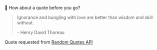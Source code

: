 📣 How about a quote before you go?

> Ignorance and bungling with love are better than wisdom and skill without.
>
> <p>- Henry David Thoreau</p>

Quote requested from [Random Quotes API](https://github.com/lukePeavey/quotable)
